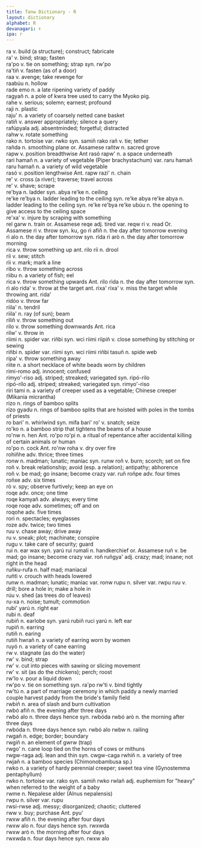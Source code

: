 ```yaml
---
title: Tanw Dictionary - R
layout: dictionary
alphabet: R
devanagari: र
ipa: r
---
```


ra	v.	build (a structure); construct; fabricate				
ra'	v.	bind; strap; fasten				
ra'po	v.	tie on something; strap	syn.	rw'po		
ra'tiñ	v.	fasten (as of a door)				
raa	v.	avenge; take revenge for				
raabúu	n.	hollow				
rade emo	n.	a late ripening variety of paddy				
ragyañ	n.	a pole of kwra tree used to carry the Myoko pig.				
rahe	v.	serious; solemn; earnest; profound				
raji	n.	plastic				
raju'	n.	a variety of coarsely netted cane basket				
ratiñ	v.	answer appropriately; silence a query 				
rafúpyala	adj.	absentminded; forgetful; distracted				
rahw	v.	rotate something				
rako	n.	tortoise	var.	rwko	syn.	samiñ rako
rañ	v.	tie; tether				
rañda	n.	smoothing plane	or.	Assamese
rañtw	n.	sacred grove		
rapw	v.	position breadthwise	Ant	rasó
rapw'	n.	a space underneath		
rari hamañ	n.	a variety of vegetable (Piper brachystachum)	var.	raru hamañ
raru hamañ	n.	a variety of wild vegetable		
rasó	v.	position lengthwise	Ant.	rapw
razi'	n.	chain		
re'	v.	cross (a river); traverse; travel across		
re'	v.	shave; scrape		
re'bya	n.	ladder	syn.	abya
re'ke	n.	ceiling		
re'ke re'bya	n.	ladder leading to the ceiling	syn.	re'ke abya
re'ke abya	n.	ladder leading to the ceiling	syn.	re'ke re'bya
re'ke ubúu	n.	the opening to give access to the ceiling space		
re'xa'	v.	injure by scraping with something		
rel garw	n.	train	or.	Assamese
reqe	adj.	tired	var.	reqw
ri	v.	read	Or.	Assamese
ri	v.	throw	syn.	ku, go
rì afiñ	n.	the day after tomorrow evening		
rì alo	n.	the day after tomorrow	syn.	rìda
rì arò	n.	the day after tomorrow morning		
rica	v.	throw something up	ant.	rilo
ríi	n.	drool		
ríi	v.	sew; stitch		
rìi	v.	mark; mark a line		
ribo	v.	throw something across		
riibu	n.	a variety of fish; eel		
rica	v.	throw something upwards	Ant.	rilo
rìda	n.	the day after tomorrow	syn.	rì alo
rida'	v.	throw at the target	ant.	rixa'
rixa'	v.	miss the target while throwing	ant.	rida'		
ridóo	v.	throw far				
riila'	n.	tendril				
riila'	n.	ray (of sun); beam				
riliñ	v.	throw something out				
rilo	v.	throw something downwards	Ant.	rica		
rilw'	v.	throw in				
riimi	n.	spider	var.	riñbi	syn.	wci riimi
ríipiñ	v.	close something by stitching or sewing				
riñbi	n.	spider	var.	riimi	syn.	wci riimi
riñbi tasuñ	n.	spide web				
ripa'	v.	throw something away				
riite	n.	a short necklace of white beads worn by children				
rimi-romo	adj.	innocent; confused				
rimyo'-riso	adj.	striped; streaked; variegated	syn.	ripó-rilo		
ripó-rílo	adj.	striped; streaked; variegated	syn.	rimyo'-riso		
riri tami	n.	a variety of creeper used as a vegetable; Chinese creeper (Mikania micrantha)		
rizo	n.	rings of bamboo splits		
rizo gyadu	n.	rings of bamboo splits that are hoisted with poles in the tombs of priests		
ro bari'	n.	whirlwind	syn.	mifa bari'
ro'	v.	snatch; seize		
ro'ko	n.	a bamboo strip that tightens the beams of a house		
ro'nw	n.	hen	Ant.	ro'po
ro'pi	n.	a ritual of repentance after accidental killing of certain animals or human		
ro'po	n.	cock	Ant.	ro'nw
roha	v.	dry over fire		
rohiñhe	adv.	thrice; three times		
ronw	n.	madman; lunatic; maniac	syn.	runw
roñ	v.	burn; scorch; set on fire		
roñ	v.	break relationship; avoid (esp. a relation); antipathy; abhorence		
roñ	v.	be mad; go insane; become crazy	var.	ruñ
roñpe	adv.	four times		
roñxe	adv.	six times		
rò	v.	spy; observe furtively; keep an eye on		
roqe	adv.	once; one time		
roqe kamyañ	adv.	always; every time		
roqe roqe	adv.	sometimes; off and on		
roqohe	adv.	five times		
rori	n.	spectacles; eyeglasses		
roze	adv.	twice; two times		
ruu	v.	chase away; drive away		
ru	v.	sneak; plot; machinate; conspire		
rugu	v.	take care of security; guard		
rui	n.	ear wax	syn.	yarú rui
rumali	n.	handkerchief	or.	Assamese
ruñ	v.	be mad; go insane; become crazy	var.	roñ
ruñgya'	adj.	crazy; mad; insane; not right in the head		
ruñku-rufa	n.	half mad; maniacal		
ruñtì	v.	crouch with heads lowered		
runw	n.	madman; lunatic; maniac	var.	ronw
rupu	n.	silver	var.	rwpu
ruu	v.	drill; bore a hole in; make a hole in		
rúu	v.	shed (as trees do of leaves)		
ru-xa	n.	noise; tumult; commotion		
rubi' yarú	n.	right ear		
rubi	n.	deaf		
rubiñ	n.	earlobe	syn.	yarú rubiñ
ruci yarú	n.	left ear		
rupiñ	n.	earring		
rutiñ	n.	earing		
rutiñ hwrañ	n.	a variety of earring worn by women		
ruyó	n.	a variety of cane earring		
rw	v.	stagnate (as do the water)		
rw'	v.	bind; strap		
rw'	v.	cut into pieces with sawing or slicing movement		
rw'	v.	sit (as do the chickens); perch; roost		
rw'lo	v.	pour a liquid down		
rw'po	v.	tie on something	syn.	ra'po
rw'ti	v.	bind tightly		
rw'tú	n.	a part of marriage ceremony in which paddy a newly married couple harvest paddy from the bride's family field		
rwbiñ	n.	area of slash and burn cultivation		
rwbó afiñ	n.	the evening after three days		
rwbó alo	n.	three days hence	syn.	rwbóda
rwbó arò	n.	the morning after three days		
rwbóda	n.	three days hence	syn.	rwbó alo
rwbw	n.	railing		
rwgañ	n.	edge; border; boundary		
rwgiñ	n.	an element of gwrw (trap)		
rwgo'	n.	cane loop tied on the horns of cows or mithuns		
rwgw-raga	adj.	lean and thin	syn.	cwgw-caga
rwhiñ	n.	a variety of tree				
rwjañ	n.	a bamboo species (Chimonobambusa sp.)				
rwko	n.	a variety of hardy perennial creeper; sweet tea vine (Gynostemma pentaphyllum)				
rwko	n.	tortoise	var.	rako	syn.	samiñ rwko
rwlañ	adj.	euphemism for "heavy" when referred to the weight of a baby				
rwme	n.	Nepalese alder (Alnus nepalensis)				
rwpu	n.	silver	var.	rupu		
rwsi-rwse	adj.	messy; disorganized; chaotic; cluttered				
rww	v.	buy; purchase	Ant.	pyu'		
rwxw afiñ	n.	the evening after four days				
rwxw alo	n.	four days hence	syn.	rwxwda		
rwxw arò	n.	the morning after four days				
rwxwda	n.	four days hence	syn.	rwxw alo		
